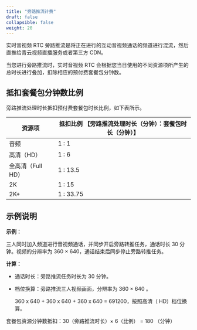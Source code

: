 ```yaml
---
title: "旁路推流计费"
draft: false
collapsible: false
weight: 20
---
```


实时音视频 RTC 旁路推流是将正在进行的互动音视频通话的频道进行混流，然后直推给青云视频直播服务或者第三方 CDN。

当您进行旁路推流时，实时音视频 RTC 会根据您当日使用的不同资源项所产生的总时长进行叠加，扣除相应的预付费套餐包分钟数。

## 抵扣套餐包分钟数比例

旁路推流处理时长抵扣预付费套餐包时长比例，如下表所示。

| 资源项            | 抵扣比例 【旁路推流处理时长（分钟）：套餐包时长（分钟）】 |
| ----------------- | --------------------------------------------------------- |
| 音频              | 1 : 1                                                     |
| 高清（HD）        | 1 : 6                                                     |
| 全高清（Full HD） | 1 : 13.5                                                  |
| 2K                | 1 : 15                                                    |
| 2K+               | 1 : 33.75                                                 |

## 示例说明

**示例：**

三人同时加入频道进行音视频通话，并同步开启旁路转推任务，通话时长 30 分钟。视频的分辨率为 360 × 640，通话结束后同步停止旁路转推任务。

**计算：**

- 通话时长：旁路推流任务时长为 30 分钟。

- 档位换算：旁路推流三人视频画面，分辨率为 360 × 640 。

  360 x 640 + 360 x 640 + 360 x 640 = 691200，按照高清（ HD）档位换算。

套餐包资源分钟数抵扣：30（旁路推流时长）× 6（比例） = 180 （分钟）
